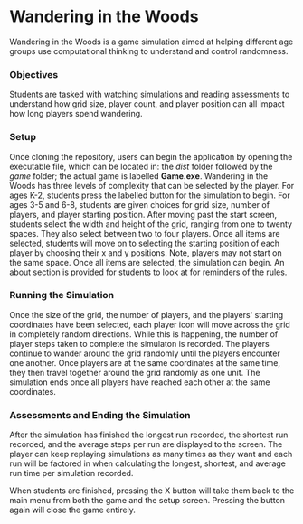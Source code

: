 # **Wandering in the Woods**
Wandering in the Woods is a game simulation aimed at helping different age groups use computational thinking to understand and control randomness.
### **Objectives**
Students are tasked with watching simulations and reading assessments to understand how grid size, player count, and player position can all impact how long players spend wandering.
### **Setup**
Once cloning the repository, users can begin the application by opening the executable file, which can be located in: the *dist* folder followed by the *game* folder; the actual game is labelled **Game.exe**.
Wandering in the Woods has three levels of complexity that can be selected by the player. For ages K-2, students press the labelled button for the simulation to begin.
For ages 3-5 and 6-8, students are given choices for grid size, number of players, and player starting position. After moving past the start screen,
students select the width and height of the grid, ranging from one to twenty spaces. They also select between two to four players. Once all items are selected, students will move on
to selecting the starting position of each player by choosing their x and y positions. Note, players may not start on the same space. Once all items are selected, the
simulation can begin. An about section is provided for students to look at for reminders of the rules.
### **Running the Simulation**
Once the size of the grid, the number of players, and the players' starting coordinates have been selected, each player icon will move across the grid in completely random directions. While this is happening, the number of player steps taken to complete the simulaton is recorded. The players continue to wander around the grid randomly until the players encounter one another. Once players are at the same coordinates at the same time, they then travel together around the grid randomly as one unit. The simulation ends once all players have reached each other at the same coordinates.
### **Assessments and Ending the Simulation**
After the simulation has finished the longest run recorded, the shortest run recorded, and the average steps per run are displayed to the screen. The player can keep replaying simulations as many times as they want and each run will be factored in when calculating the longest, shortest, and average run time per simulation recorded.

When students are finished, pressing the X button will take them back to the main menu from both the game and the setup screen. Pressing the button again will close the game entirely.
